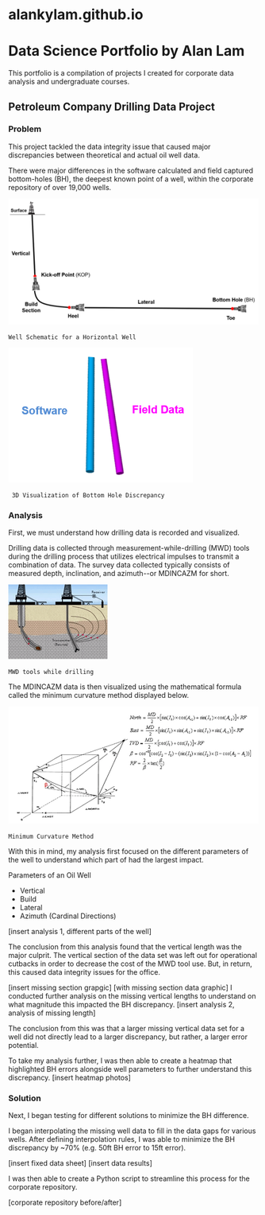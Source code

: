 # alankylam.github.io
# Data Science Portfolio by Alan Lam

This portfolio is a compilation of projects I created for corporate data analysis and undergraduate courses. 

## Petroleum Company Drilling Data Project 
### Problem

This project tackled the data integrity issue that caused major discrepancies between theoretical and actual oil well data. 

There were major differences in the software calculated and field captured bottom-holes (BH), the deepest known point of a well, within the corporate repository of over 19,000 wells. 

![](images/WellSchematic.PNG) 

```
Well Schematic for a Horizontal Well
```

![](images/BH1.PNG)

```
 3D Visualization of Bottom Hole Discrepancy  
```

### Analysis
First, we must understand how drilling data is recorded and visualized. 

Drilling data is collected through measurement-while-drilling (MWD) tools during the drilling process that utilizes electrical impulses to transmit a combination of data. The survey data collected typically consists of measured depth, inclination, and azimuth--or MDINCAZM for short. 

![](images/WellSurvey.gif)
```
MWD tools while drilling  
```

The MDINCAZM data is then visualized using the mathematical formula called the minimum curvature method displayed below.

![](images/MinCurve.PNG)

```
Minimum Curvature Method   
```

With this in mind, my analysis first focused on the different parameters of the well to understand which part of had the largest impact.

Parameters of an Oil Well
* Vertical  
* Build 
* Lateral
* Azimuth (Cardinal Directions)  

[insert analysis 1, different parts of the well]


The conclusion from this analysis found that the vertical length was the major culprit. The vertical section of the data set was left out for operational cutbacks in order to decrease the cost of the MWD tool use. But, in return, this caused data integrity issues for the office. 

[insert missing section grapgic] [with missing section data graphic]
I conducted further analysis on the missing vertical lengths to understand on what magnitude this impacted the BH discrepancy. 
[insert analysis 2, analysis of missing length]

The conclusion from this was that a larger missing vertical data set for a well did not directly lead to a larger discrepancy, but rather, a larger error potential.  

To take my analysis further, I was then able to create a heatmap that highlighted BH errors alongside well parameters to further understand this discrepancy. 
[insert heatmap photos]

### Solution
Next, I began testing for different solutions to minimize the BH difference. 

I began interpolating the missing well data to fill in the data gaps for various wells. After defining interpolation rules, I was able to minimize the BH discrepancy by ~70% (e.g. 50ft BH error to 15ft error).

[insert fixed data sheet] [insert data results]

I was then able to create a Python script to streamline this process for the corporate repository. 

[corporate repository before/after]
